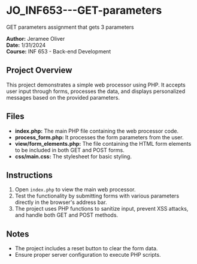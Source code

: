 # JO_INF653---GET-parameters

GET parameters assignment that gets 3 parameters

**Author:** Jeramee Oliver  
**Date:** 1/31/2024  
**Course:** INF 653 - Back-end Development

## Project Overview

This project demonstrates a simple web processor using PHP. It accepts user input through forms, processes the data, and displays personalized messages based on the provided parameters.

## Files

- **index.php:** The main PHP file containing the web processor code.
- **process_form.php:** It processes the form parameters from the user.
- **view/form_elements.php:** The file containing the HTML form elements to be included in both GET and POST forms.
- **css/main.css:** The stylesheet for basic styling.

## Instructions

1. Open `index.php` to view the main web processor.
2. Test the functionality by submitting forms with various parameters directly in the browser's address bar.
3. The project uses PHP functions to sanitize input, prevent XSS attacks, and handle both GET and POST methods.

## Notes

- The project includes a reset button to clear the form data.
- Ensure proper server configuration to execute PHP scripts.
